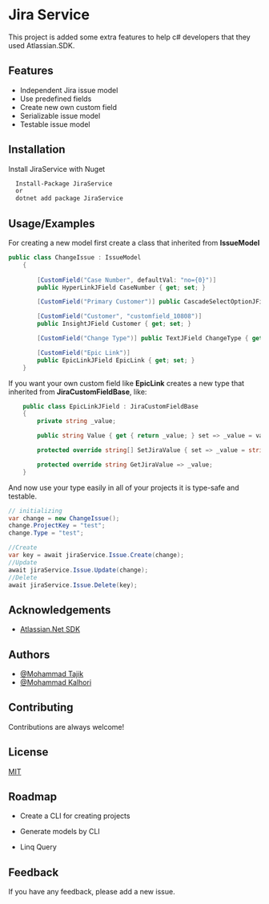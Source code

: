 # Jira Service

This project is added some extra features to help c# developers that they used Atlassian.SDK.


## Features

- Independent Jira issue model
- Use predefined fields
- Create new own custom field
- Serializable issue model
- Testable issue model


## Installation

Install JiraService with Nuget

```bash
  Install-Package JiraService
  or
  dotnet add package JiraService
```
    


## Usage/Examples

For creating a new model first create a class that inherited from **IssueModel**
```cs
public class ChangeIssue : IssueModel
    {
        
        [CustomField("Case Number", defaultVal: "no={0}")]
        public HyperLinkJField CaseNumber { get; set; }

        [CustomField("Primary Customer")] public CascadeSelectOptionJField PrimaryCustomer { get; set; }

        [CustomField("Customer", "customfield_10808")]
        public InsightJField Customer { get; set; }

        [CustomField("Change Type")] public TextJField ChangeType { get; set; }

        [CustomField("Epic Link")]
        public EpicLinkJField EpicLink { get; set; }
    }
```
If you want your own custom field like **EpicLink** creates a new type that inherited from **JiraCustomFieldBase**, like:

```cs
    public class EpicLinkJField : JiraCustomFieldBase
    {
        private string _value;

        public string Value { get { return _value; } set => _value = value; }

        protected override string[] SetJiraValue { set => _value = string.Join("", value); }

        protected override string GetJiraValue => _value;
    }
```
And now use your type easily in all of your projects it is type-safe and testable.
```cs
// initializing
var change = new ChangeIssue();
change.ProjectKey = "test";
change.Type = "test";

//Create
var key = await jiraService.Issue.Create(change);
//Update
await jiraService.Issue.Update(change);
//Delete
await jiraService.Issue.Delete(key);

```
## Acknowledgements

 - [Atlassian.Net SDK](https://bitbucket.org/farmas/atlassian.net-sdk)

## Authors

- [@Mohammad Tajik](https://github.com/mtss92)
- [@Mohammad Kalhori](https://github.com/kalhorim)


## Contributing

Contributions are always welcome!

## License

[MIT](https://choosealicense.com/licenses/mit/)

## Roadmap

- Create a CLI for creating projects

- Generate models by CLI

- Linq Query


## Feedback

If you have any feedback, please add a new issue.

